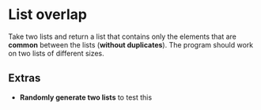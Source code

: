 # List overlap

Take two lists and return a list that contains only the elements that are **common** between the lists
(**without duplicates**). The program should work on two lists of different sizes.


## Extras

- **Randomly generate two lists** to test this
